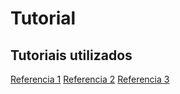 # Tutorial

## Tutoriais utilizados
[Referencia 1](https://codedamn.com/news/backend/rest-api-caching-advanced-techniques)
[Referencia 2](https://stackoverflow.blog/2020/03/02/best-practices-for-rest-api-design/)
[Referencia 3](https://blog.logrocket.com/caching-strategies-to-speed-up-your-api/)
